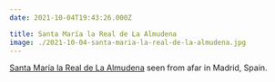 ```yaml
---
date: 2021-10-04T19:43:26.000Z

title: Santa María la Real de La Almudena
image: ./2021-10-04-santa-maria-la-real-de-la-almudena.jpg
---
```


[Santa María la Real de La Almudena](https://en.wikipedia.org/wiki/Almudena_Cathedral) seen from afar in Madrid, Spain.
